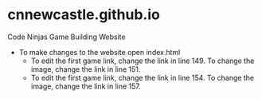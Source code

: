 # cnnewcastle.github.io
Code Ninjas Game Building Website

- To make changes to the website open index.html
  - To edit the first game link, change the link in line 149. To change the image, change the link in line 151.
  - To edit the first game link, change the link in line 154. To change the image, change the link in line 157.
